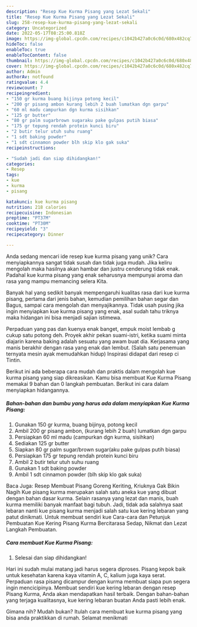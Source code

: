 ```yaml
---
description: "Resep Kue Kurma Pisang yang Lezat Sekali"
title: "Resep Kue Kurma Pisang yang Lezat Sekali"
slug: 258-resep-kue-kurma-pisang-yang-lezat-sekali
category: Uncategorized
date: 2022-05-17T08:25:00.818Z
image: https://img-global.cpcdn.com/recipes/c1042b427a0c6c0d/680x482cq70/kue-kurma-pisang-foto-resep-utama.jpg
hideToc: false
enableToc: true
enableTocContent: false
thumbnail: https://img-global.cpcdn.com/recipes/c1042b427a0c6c0d/680x482cq70/kue-kurma-pisang-foto-resep-utama.jpg
cover: https://img-global.cpcdn.com/recipes/c1042b427a0c6c0d/680x482cq70/kue-kurma-pisang-foto-resep-utama.jpg
author: Admin
authorAv: notfound
ratingvalue: 4.4
reviewcount: 7
recipeingredient:
- "150 gr kurma buang bijinya potong kecil"
- "200 gr pisang ambon kurang lebih 2 buah lumatkan dgn garpu"
- "60 ml madu campurkan dgn kurma sisihkan"
- "125 gr butter"
- "80 gr palm sugarbrown sugaraku pake gulpas putih biasa"
- "175 gr tepung rendah protein kunci biru"
- "2 butir telur utuh suhu ruang"
- "1 sdt baking powder"
- "1 sdt cinnamon powder blh skip klo gak suka"
recipeinstructions:

- "Sudah jadi dan siap dihidangkan!"
categories:
- Resep
tags:
- kue
- kurma
- pisang

katakunci: kue kurma pisang 
nutrition: 218 calories
recipecuisine: Indonesian
preptime: "PT37M"
cooktime: "PT30M"
recipeyield: "3"
recipecategory: Dinner

---
```





Anda sedang mencari ide resep kue kurma pisang yang unik? Cara menyiapkannya sangat tidak susah dan tidak juga mudah. Jika keliru mengolah maka hasilnya akan hambar dan justru cenderung tidak enak. Padahal kue kurma pisang yang enak seharusnya mempunyai aroma dan rasa yang mampu memancing selera Kita.





Banyak hal yang sedikit banyak mempengaruhi kualitas rasa dari kue kurma pisang, pertama dari jenis bahan, kemudian pemilihan bahan segar dan Bagus, sampai cara mengolah dan menyajikannya. Tidak usah pusing jika ingin menyiapkan kue kurma pisang yang enak,      asal sudah tahu triknya maka hidangan ini bisa menjadi sajian istimewa.














Perpaduan yang pas dan kuenya enak banget, empuk moist lembab g cukup satu potong deh. Proyek akhir pekan suami-istri, ketika suami minta diajarin karena baking adalah sesuatu yang awam buat dia. Kerjasama yang manis berakhir dengan rasa yang enak dan lembut. (Salah satu penemuan ternyata mesin ayak memudahkan hidup) Inspirasi didapat dari resep ci Tintin.






Berikut ini ada beberapa cara mudah dan praktis dalam mengolah kue kurma pisang yang siap dikreasikan. Kamu bisa membuat Kue Kurma Pisang memakai 9 bahan dan 0 langkah pembuatan. Berikut ini cara dalam menyiapkan hidangannya.

<!--inarticleads1-->

##### Bahan-bahan dan bumbu yang harus ada dalam menyiapkan Kue Kurma Pisang:

1. Gunakan 150 gr kurma, buang bijinya, potong kecil
1. Ambil 200 gr pisang ambon, (kurang lebih 2 buah) lumatkan dgn garpu
1. Persiapkan 60 ml madu (campurkan dgn kurma, sisihkan)
1. Sediakan 125 gr butter
1. Siapkan 80 gr palm sugar/brown sugar(aku pake gulpas putih biasa)
1. Persiapkan 175 gr tepung rendah protein kunci biru
1. Ambil 2 butir telur utuh suhu ruang
1. Gunakan 1 sdt baking powder
1. Ambil 1 sdt cinnamon powder (blh skip klo gak suka)


Baca Juga: Resep Membuat Pisang Goreng Keriting, Kriuknya Gak Bikin Nagih Kue pisang kurma merupakan salah satu aneka kue yang dibuat dengan bahan dasar kurma. Selain rasanya yang lezat dan manis, buah kurma memiliki banyak manfaat bagi tubuh. Jadi, tidak ada salahnya saat lebaran nanti kue pisang kurma menjadi salah satu kue kering lebaran yang patut dinikmati. Untuk membuat sendiri kue Cara-cara dan Petunjuk Pembuatan Kue Kering Pisang Kurma Bercitarasa Sedap, Nikmat dan Lezat Langkah Pembuatan. 

<!--inarticleads2-->

##### Cara membuat Kue Kurma Pisang:


1. Selesai dan siap dihidangkan!

Hari ini sudah mulai matang jadi harus segera diproses. Pisang kepok baik untuk kesehatan karena kaya vitamin A, C, kalium juga kaya serat. Perpaduan rasa pisang dicampur dengan kurma membuat siapa pun segera ingin mencicipinya. Membuat sendiri kue kering lebaran dengan resep Pisang Kurma, Anda akan mendapatkan hasil terbaik. Dengan bahan-bahan yang terjaga kualitasnya, kue kering lebaran buatan Anda pasti lebih enak. 

Gimana nih? Mudah bukan? Itulah cara membuat kue kurma pisang yang bisa anda praktikkan di rumah. Selamat menikmati
